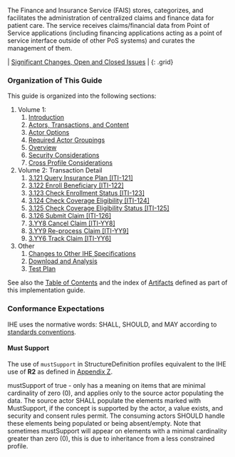 
The Finance and Insurance Service (FAIS) stores, categorizes, and facilitates the administration of centralized claims and finance
data for patient care. The service receives claims/financial data from Point of Service
applications (including financing applications acting as a point of service interface outside of other PoS systems) and
curates the management of them.

<div markdown="1" class="stu-note">

| [Significant Changes, Open and Closed Issues](issues.html) |
{: .grid}

</div>

### Organization of This Guide

This guide is organized into the following sections:

1. Volume 1:
   1. [Introduction](volume-1.html)
   1. [Actors, Transactions, and Content](volume-1.html#actors-and-transactions)
   1. [Actor Options](volume-1.html#actor-options)
   1. [Required Actor Groupings](volume-1.html#required-groupings)
   1. [Overview](volume-1.html#overview)
   1. [Security Considerations](volume-1.html#security-considerations)
   1. [Cross Profile Considerations](volume-1.html#other-grouping)
1. Volume 2: Transaction Detail
   1. [3.121 Query Insurance Plan [ITI-121]](ITI-121.html)
   1. [3.122 Enroll Beneficiary [ITI-122]](ITI-122.html)
   1. [3.123 Check Enrollment Status [ITI-123]](ITI-123.html)
   1. [3.124 Check Coverage Eligibility [ITI-124]](ITI-124.html)
   1. [3.125 Check Coverage Eligibility Status [ITI-125]](ITI-125.html)
   1. [3.126 Submit Claim [ITI-126]](ITI-126.html)
   1. [3.YY8 Cancel Claim [ITI-YY8]](ITI-YY8.html)
   1. [3.YY9 Re-process Claim [ITI-YY9]](ITI-YY9.html)
   1. [3.YY6 Track Claim [ITI-YY6]](ITI-YY6.html)
1. Other
   1. [Changes to Other IHE Specifications](other.html)
   1. [Download and Analysis](download.html)
   1. [Test Plan](testplan.html)

See also the [Table of Contents](toc.html) and the index of [Artifacts](artifacts.html) defined as part of this implementation guide.

### Conformance Expectations

IHE uses the normative words: SHALL, SHOULD, and MAY according to [standards conventions](https://profiles.ihe.net/GeneralIntro/ch-E.html).

#### Must Support

The use of ```mustSupport``` in StructureDefinition profiles equivalent to the IHE use of **R2** as defined in [Appendix Z](https://profiles.ihe.net/ITI/TF/Volume2/ch-Z.html#z.10-profiling-conventions-for-constraints-on-fhir).

mustSupport of true - only has a meaning on items that are minimal cardinality of zero (0), and applies only to the source actor populating the data. The source actor SHALL populate the elements marked with MustSupport, if the concept is supported by the actor, a value exists, and security and consent rules permit.
The consuming actors SHOULD handle these elements being populated or being absent/empty.
Note that sometimes mustSupport will appear on elements with a minimal cardinality greater than zero (0), this is due to inheritance from a less constrained profile.

